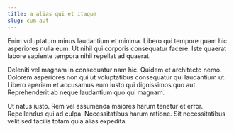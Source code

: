 ```yaml
---
title: a alias qui et itaque
slug: cum aut
---
```


Enim voluptatum minus laudantium et minima. Libero qui tempore quam hic asperiores nulla eum. Ut nihil qui corporis consequatur facere. Iste quaerat labore sapiente tempora nihil repellat ad quaerat.

Deleniti vel magnam in consequatur nam hic. Quidem et architecto nemo. Dolorem asperiores non qui ut voluptatibus consequatur qui laudantium ut. Libero aperiam et accusamus eum iusto qui dignissimos quo aut. Reprehenderit ab neque laudantium quo qui magnam.

Ut natus iusto. Rem vel assumenda maiores harum tenetur et error. Repellendus qui ad culpa. Necessitatibus harum ratione. Sit necessitatibus velit sed facilis totam quia alias expedita.

